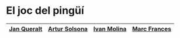 # El joc del pingüí

| [Jan Queralt](https://github.com/jaanque) | [Artur Solsona](https://github.com/aaartur23) | [Ivan Molina](https://github.com/IvanMolinaAguayo) | [Marc Frances](https://github.com/MarcFrancesCharles) |
|-------------------------------------------|-----------------------------------------------|--------------------------------------------------|------------------------------------------------------|
